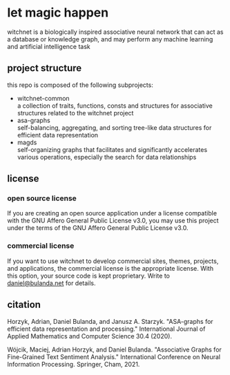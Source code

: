 # let magic happen
witchnet is a biologically inspired associative neural network that can act as a database or knowledge graph, and may perform any machine learning and artificial intelligence task

## project structure
this repo is composed of the following subprojects:
- witchnet-common  
  a collection of traits, functions, consts and structures for associative structures related to the witchnet project
- asa-graphs  
  self-balancing, aggregating, and sorting tree-like data structures for efficient data representation
- magds  
  self-organizing graphs that facilitates and significantly accelerates various operations, especially the search for data relationships

## license
### open source license
If you are creating an open source application under a license compatible with the GNU Affero General Public License v3.0, you may use this project under the terms of the GNU Affero General Public License v3.0.

### commercial license
If you want to use witchnet to develop commercial sites, themes, projects, and applications, the commercial license is the appropriate license. With this option, your source code is kept proprietary. Write to <daniel@bulanda.net> for details.

## citation
Horzyk, Adrian, Daniel Bulanda, and Janusz A. Starzyk. "ASA-graphs for efficient data representation and processing." International Journal of Applied Mathematics and Computer Science 30.4 (2020).

Wójcik, Maciej, Adrian Horzyk, and Daniel Bulanda. "Associative Graphs for Fine-Grained Text Sentiment Analysis." International Conference on Neural Information Processing. Springer, Cham, 2021.